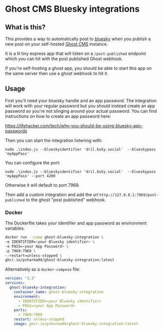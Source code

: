 # Ghost CMS Bluesky integrations

## What is this?  

This provides a way to automatically post to [bluesky](https://bsky.app/) when you publish a new post on your self-hosted [Ghost CMS](https://ghost.org/) instance. 

It is a lil tiny express app that will listen on a `/post-published` endpoint which you can hit with the post published Ghost webhook. 

If you're self-hosting a ghost app, you should be able to start this app on the same server then use a ghost webhook to hit it. 

## Usage 

First you'll need your bluesky handle and an app password. The integration will work with your regular password but you should instead create an app password so you're not slinging around your actual password. You can find instructions on how to create an app password here: 

https://lifehacker.com/tech/why-you-should-be-using-bluesky-app-passwords

Then you can start the integration listening with:

`node .\index.js --blueskyidentifier 'dril.bsky.social'  --blueskypass 'myAppPass'`

You can configure the port: 

`node .\index.js --blueskyidentifier 'dril.bsky.social'  --blueskypass 'myAppPass' --port 4200`

Otherwise it will default to port 7969.

Then add a custom integration and add the url `http://127.0.0.1:7969/post-published` to the ghost "post published" webhook.

### Docker

The Dockerfile takes your identifier and app password as environment variables:

```bash
docker run --name ghost-bluesky-integration \
-e IDENTIFIER=<your Bluesky identifier> \
-e PASS=<your App Password> \
-p 7969:7969 \
--restart=unless-stopped \
ghcr.io/psharma04/ghost-bluesky-integration:latest
```

Alternatively as a `docker-compose` file:

```yaml
version: "3.3"
services:
  ghost-bluesky-integration:
    container_name: ghost-bluesky-integration
    environment:
      - IDENTIFIER=<your Bluesky identifier>
      - PASS=<your App Password>
    ports:
      - 7969:7969
    restart: unless-stopped
    image: ghcr.io/psharma04/ghost-bluesky-integration:latest
```